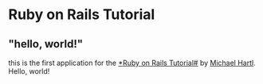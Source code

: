 # Ruby on Rails Tutorial

## "hello, world!"

this is the first application for the
[*Ruby on Rails Tutorial#](https://wwww.railstutorial.org/)
by [Michael Hartl](https://www.michaelhartl.com/).  Hello, world!
